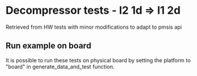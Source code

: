 # Decompressor tests - l2 1d => l1 2d

Retrieved from HW tests with minor modifications to adapt to pmsis api

## Run example on board 
It is possible to run these tests on physical board by setting the platform to "board" in generate_data_and_test function.